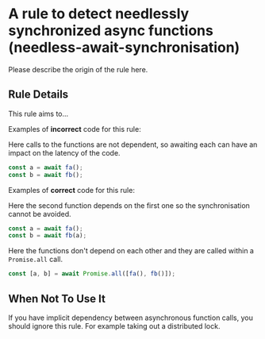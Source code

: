 # A rule to detect needlessly synchronized async functions (needless-await-synchronisation)

Please describe the origin of the rule here.

## Rule Details

This rule aims to...

Examples of **incorrect** code for this rule:

Here calls to the functions are not dependent, so awaiting each can have an
impact on the latency of the code.
```js
const a = await fa();
const b = await fb();
```

Examples of **correct** code for this rule:

Here the second function depends on the first one so the synchronisation 
cannot be avoided.
```js
const a = await fa();
const b = await fb(a);
```

Here the functions don't depend on each other and they are called within a
`Promise.all` call.
```js
const [a, b] = await Promise.all([fa(), fb()]);
```
## When Not To Use It

If you have implicit dependency between asynchronous function calls, you
should ignore this rule. For example taking out a distributed lock.
